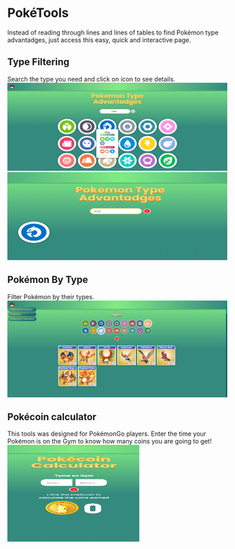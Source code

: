 # PokéTools
Instead of reading through lines and lines of tables to find Pokémon type advantadges, just access this easy, quick and interactive page.

## Type Filtering
Search the type you need and click on icon to see details.
<img src="https://github.com/cassio-silva/poke-types/blob/main/public/project-images/poketools-type-list.png" width="500" height="200"/>
<img src="https://github.com/cassio-silva/poke-types/blob/main/public/project-images/poketools-filter.png" width="500" height="200"/>

## Pokémon By Type
Filter Pokémon by their types.
<img src="https://github.com/cassio-silva/poke-types/blob/main/public/project-images/poketools-pokemon.png" width="500" height="220"/>

## Pokécoin calculator
This tools was designed for PokémonGo players. Enter the time your Pokémon is on the Gym to know how many coins you are going to get!
<img src="https://github.com/cassio-silva/poke-types/blob/main/public/project-images/poketools-coins.png" width="300" height="220"/>